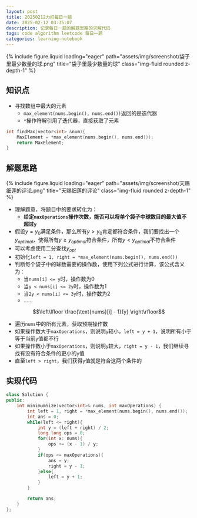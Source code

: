 ```yaml
---
layout: post
title: 20250212力扣每日一题
date: 2025-02-12 03:35:07
description: 记录每日一题的解题思路的求解代码
tags: code algorithm leetcode 每日一题
categories: learning-notebook
---
```


<div class="row">
    <div class="col-sm mt-3 mt-md-0">
        {% include figure.liquid loading="eager" path="assets/img/screenshot/袋子里最少数量的球.png" title="袋子里最少数量的球" class="img-fluid rounded z-depth-1" %}
    </div>
</div>

## 知识点

- 寻找数组中最大的元素
  - `max_element(nums.begin(), nums.end())`返回的是迭代器
  - `*`操作符解引用了迭代器，直接获取了元素

```cpp
int findMax(vector<int> &num){
    MaxElement = *max_element(nums.begin(), nums.end());
    return MaxElement;
}

```

## 解题思路

<div class="row">
    <div class="col-sm mt-3 mt-md-0">
        {% include figure.liquid loading="eager" path="assets/img/screenshot/天赐细莲的评论.png" title="天赐细莲的评论" class="img-fluid rounded z-depth-1" %}
    </div>
</div>

- 理解题意，将题目中的要求转化为：
  - **给定`maxOperations`操作次数，能否可以将单个袋子中球数目的最大值不超过`y`**
- 假设$y = y_0$满足条件，那么所有$y > y_0$肯定都符合条件，我们要找出一个$y_{optimal}$，使得所有$y \geq y_{optimal}$符合条件，所有$y < y_{optimal}$不符合条件
- 可以考虑使用二分查找$y_{opt}$
- 初始化`left = 1, right = *max_element(nums.begin(), nums.end())`
- 判断每个袋子中的球数需要的操作数，使用下列公式进行计算，该公式含义为：
  - 当`nums[i] <= y`时，操作数为0
  - 当`y < nums[i] <= 2y`时，操作数为1
  - 当`2y < nums[i] <= 3y`时，操作数为2
  - ……

$$\left\lfloor \frac{\text{nums}[i] - 1}{y} \right\rfloor$$

- 遍历`nums`中的所有元素，获取预期操作数
- 如果操作数大于`maxOperations`，则说明`y`较小，`left = y + 1`，说明所有小于等于当前`y`值都不行
- 如果操作数小于`maxOperations`，则说明`y`较大，`right = y - 1`，我们继续寻找有没有符合条件的更小的`y`值
- 直至`left > right`，我们获得`y`值就是符合这两个条件的

## 实现代码

```cpp
class Solution {
public:
    int minimumSize(vector<int>& nums, int maxOperations) {
        int left = 1, right = *max_element(nums.begin(), nums.end());
        int ans = 0;
        while(left <= right){
            int y = (left + right) / 2;
            long long ops = 0;
            for(int x: nums){
                ops += (x - 1) / y;
            }
            if(ops <= maxOperations){
                ans = y;
                right = y - 1;
            }else{
                left = y + 1;
            }
        }

        return ans;
    }
};
```
